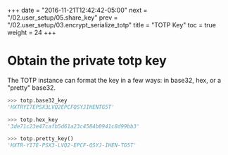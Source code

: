 +++
date = "2016-11-21T12:42:42-05:00"
next = "/02.user_setup/05.share_key"
prev = "/02.user_setup/03.encrypt_serialize_totp"
title = "TOTP Key"
toc = true
weight = 24
+++

# Obtain the private totp key

The TOTP instance can format the key in a few ways:  in base32, hex, or a
"pretty" base32.

```python
>>> totp.base32_key
'HXTRYI7EPSX3LVQ2EPCFQSYJIHENTG5T'

>>> totp.hex_key
'3de71c23e47cafb5d61a23c4584b0941c8d99bb3'

>>> totp.pretty_key()
'HXTR-YI7E-PSX3-LVQ2-EPCF-QSYJ-IHEN-TG5T'
```

